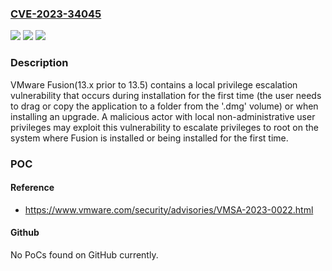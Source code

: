 ### [CVE-2023-34045](https://cve.mitre.org/cgi-bin/cvename.cgi?name=CVE-2023-34045)
![](https://img.shields.io/static/v1?label=Product&message=Fusion&color=blue)
![](https://img.shields.io/static/v1?label=Version&message=13.x%20&color=brightgreen)
![](https://img.shields.io/static/v1?label=Vulnerability&message=n%2Fa&color=blue)

### Description

VMware Fusion(13.x prior to 13.5) contains a local privilege escalation vulnerability that occurs during installation for the first time (the user needs to drag or copy the application to a folder from the '.dmg' volume) or when installing an upgrade. A malicious actor with local non-administrative user privileges may exploit this vulnerability to escalate privileges to root on the system where Fusion is installed or being installed for the first time.

### POC

#### Reference
- https://www.vmware.com/security/advisories/VMSA-2023-0022.html

#### Github
No PoCs found on GitHub currently.

